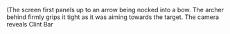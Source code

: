 (The screen first panels up to an arrow being nocked into a bow. The archer behind firmly grips it tight as it was aiming towards the target. The camera reveals Clint Bar